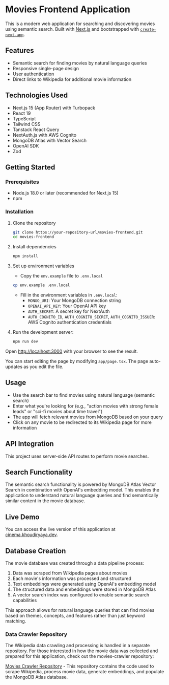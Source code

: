 # Movies Frontend Application

This is a modern web application for searching and discovering movies using semantic search. Built with [Next.js](https://nextjs.org) and bootstrapped with [`create-next-app`](https://nextjs.org/docs/app/api-reference/cli/create-next-app).

## Features

- Semantic search for finding movies by natural language queries
- Responsive single-page design
- User authentication
- Direct links to Wikipedia for additional movie information

## Technologies Used

- Next.js 15 (App Router) with Turbopack
- React 19
- TypeScript
- Tailwind CSS
- Tanstack React Query
- NextAuth.js with AWS Cognito
- MongoDB Atlas with Vector Search
- OpenAI SDK
- Zod

## Getting Started

### Prerequisites

- Node.js 18.0 or later (recommended for Next.js 15)
- npm

### Installation

1. Clone the repository

   ```bash
   git clone https://your-repository-url/movies-frontend.git
   cd movies-frontend
   ```

2. Install dependencies

   ```bash
   npm install
   ```

3. Set up environment variables
   - Copy the `env.example` file to `.env.local`

   ```bash
   cp env.example .env.local
   ```

   - Fill in the environment variables in `.env.local`:
     - `MONGO_URI`: Your MongoDB connection string
     - `OPENAI_API_KEY`: Your OpenAI API key
     - `AUTH_SECRET`: A secret key for NextAuth
     - `AUTH_COGNITO_ID`, `AUTH_COGNITO_SECRET`, `AUTH_COGNITO_ISSUER`: AWS Cognito authentication credentials

4. Run the development server:

   ```bash
   npm run dev
   ```

Open [http://localhost:3000](http://localhost:3000) with your browser to see the result.

You can start editing the page by modifying `app/page.tsx`. The page auto-updates as you edit the file.

## Usage

- Use the search bar to find movies using natural language (semantic search)
- Enter what you're looking for (e.g., "action movies with strong female leads" or "sci-fi movies about time travel")
- The app will fetch relevant movies from MongoDB based on your query
- Click on any movie to be redirected to its Wikipedia page for more information

## API Integration

This project uses server-side API routes to perform movie searches.

## Search Functionality

The semantic search functionality is powered by MongoDB Atlas Vector Search in combination with OpenAI's embedding model. This enables the application to understand natural language queries and find semantically similar content in the movie database.

## Live Demo

You can access the live version of this application at [cinema.khoudiryaya.dev](https://cinema.khoudiryaya.dev).

## Database Creation

The movie database was created through a data pipeline process:

1. Data was scraped from Wikipedia pages about movies
2. Each movie's information was processed and structured
3. Text embeddings were generated using OpenAI's embedding model
4. The structured data and embeddings were stored in MongoDB Atlas
5. A vector search index was configured to enable semantic search capabilities

This approach allows for natural language queries that can find movies based on themes, concepts, and features rather than just keyword matching.

### Data Crawler Repository

The Wikipedia data crawling and processing is handled in a separate repository. For those interested in how the movie data was collected and prepared for this application, check out the movies-crawler repository:

[Movies Crawler Repository](https://github.com/yakhousam/movies-crawler) - This repository contains the code used to scrape Wikipedia, process movie data, generate embeddings, and populate the MongoDB Atlas database.


